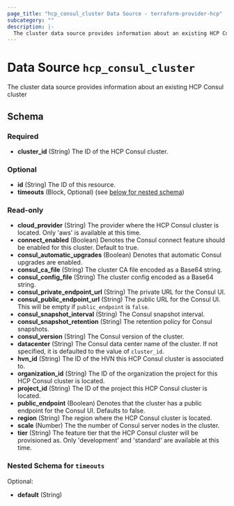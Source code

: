 ```yaml
---
page_title: "hcp_consul_cluster Data Source - terraform-provider-hcp"
subcategory: ""
description: |-
  The cluster data source provides information about an existing HCP Consul cluster
---
```


# Data Source `hcp_consul_cluster`

The cluster data source provides information about an existing HCP Consul cluster



## Schema

### Required

- **cluster_id** (String) The ID of the HCP Consul cluster.

### Optional

- **id** (String) The ID of this resource.
- **timeouts** (Block, Optional) (see [below for nested schema](#nestedblock--timeouts))

### Read-only

- **cloud_provider** (String) The provider where the HCP Consul cluster is located. Only 'aws' is available at this time.
- **connect_enabled** (Boolean) Denotes the Consul connect feature should be enabled for this cluster.  Default to true.
- **consul_automatic_upgrades** (Boolean) Denotes that automatic Consul upgrades are enabled.
- **consul_ca_file** (String) The cluster CA file encoded as a Base64 string.
- **consul_config_file** (String) The cluster config encoded as a Base64 string.
- **consul_private_endpoint_url** (String) The private URL for the Consul UI.
- **consul_public_endpoint_url** (String) The public URL for the Consul UI. This will be empty if `public_endpoint` is `false`.
- **consul_snapshot_interval** (String) The Consul snapshot interval.
- **consul_snapshot_retention** (String) The retention policy for Consul snapshots.
- **consul_version** (String) The Consul version of the cluster.
- **datacenter** (String) The Consul data center name of the cluster. If not specified, it is defaulted to the value of `cluster_id`.
- **hvn_id** (String) The ID of the HVN this HCP Consul cluster is associated to.
- **organization_id** (String) The ID of the organization the project for this HCP Consul cluster is located.
- **project_id** (String) The ID of the project this HCP Consul cluster is located.
- **public_endpoint** (Boolean) Denotes that the cluster has a public endpoint for the Consul UI. Defaults to false.
- **region** (String) The region where the HCP Consul cluster is located.
- **scale** (Number) The the number of Consul server nodes in the cluster.
- **tier** (String) The feature tier that the HCP Consul cluster will be provisioned as.  Only 'development' and 'standard' are available at this time.

<a id="nestedblock--timeouts"></a>
### Nested Schema for `timeouts`

Optional:

- **default** (String)



